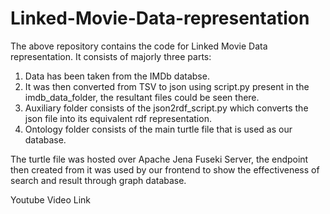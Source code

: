 # Linked-Movie-Data-representation

The above repository contains the code for Linked Movie Data representation. 
It consists of majorly three parts:
1. Data has been taken from the IMDb databse. 
2. It was then converted from TSV to json using script.py present in the imdb_data_folder, the resultant files could be seen there. 
3. Auxiliary folder consists of the json2rdf_script.py which converts the json file into its equivalent rdf representation. 
4. Ontology folder consists of the main turtle file that is used as our database. 

The turtle file was hosted over Apache Jena Fuseki Server, the endpoint then created from it was used by our frontend to show the effectiveness of search and result through graph database. 

Youtube Video Link 
